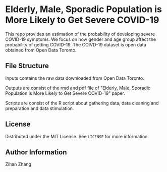 # Elderly, Male, Sporadic Population is More Likely to Get Severe COVID-19
This repo provides an estimation of the probability of developing severe COVID-19 symptoms. We focus on how gender and age group affect the probability of getting COVID-19. The COIVD-19 dataset is open data obtained from Open Data Toronto.


## File Structure

Inputs contains the raw data downloaded from Open Data Toronto.

Outputs are consist of the rmd and pdf file of "Elderly, Male, Sporadic Population is More Likely to Get Severe COVID-19" paper.

Scripts are consist of the R script about gathering data, data cleaning and preparation and data stimulation.






## License

Distributed under the MIT License. See `LICENSE` for more information.




## Author Information
Zihan Zhang